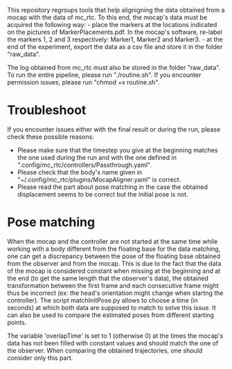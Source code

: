 This repository regroups tools that help alignigning the data obtained from a mocap with the data of mc_rtc. 
To this end, the mocap's data must be acquired the following way:
    - place the markers at the locations indicated on the pictures of MarkerPlacements.pdf. In the mocap's software, re-label the markers 1, 2 and 3 respectively: Marker1, Marker2 and Marker3.
    - at the end of the experiment, export the data as a csv file and store it in the folder "raw_data".

The log obtained from mc_rtc must also be stored in the folder "raw_data".
To run the entire pipeline, please run "./routine.sh". If you encounter permission issues, please run "chmod +x routine.sh".


# Troubleshoot
If you encounter issues either with the final result or during the run, please check these possible reasons:
- Please make sure that the timestep you give at the beginning matches the one used during the run and with the one defined in ".config/mc_rtc/controllers/Passthrough.yaml".
- Please check that the body's name given in "~/.config/mc_rtc/plugins/MocapAligner.yaml" is correct.
- Please read the part about pose matching in the case the obtained displacement seems to be correct but the initial pose is not.

# Pose matching
When the mocap and the controller are not started at the same time while working with a body different from the floating base for the data matching, one can get a discrepancy between the pose of the floating base obtained from the observer and from the mocap. This is due to the fact that the data of the mocap is considered constant when missing at the beginning and at the end (to get the same length that the observer's data), the obtained transformation between the first frame and each consecutive frame might thus be incorrect (ex: the head's orientation might change when startng the controller). The script matchInitPose.py allows to choose a time (in seconds) at which both data are supposed to match to solve this issue. It can also be used to compare the estimated poses from different starting points. 


The variable 'overlapTime' is set to 1 (otherwise 0) at the times the mocap's data has not been filled with constant values and should match the one of the observer. When comparing the obtained trajectories, one should consider only this part.